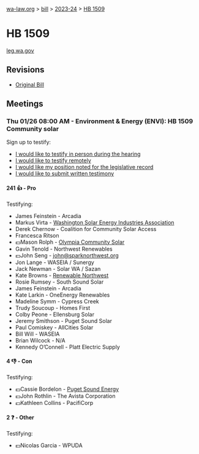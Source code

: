 [wa-law.org](/) > [bill](/bill/) > [2023-24](/bill/2023-24/) > [HB 1509](/bill/2023-24/hb/1509/)

# HB 1509
[leg.wa.gov](https://app.leg.wa.gov/billsummary?BillNumber=1509&Year=2023&Initiative=false)

## Revisions
* [Original Bill](1/)

## Meetings
### Thu 01/26 08:00 AM - Environment & Energy (ENVI): HB 1509 Community solar
Sign up to testify:
* [I would like to testify in person during the hearing](https://app.leg.wa.gov/csi/Testifier/Add?chamber=House&mId=30481&aId=149944&caId=20741&tId=1)
* [I would like to testify remotely](https://app.leg.wa.gov/csi/Testifier/Add?chamber=House&mId=30481&aId=149944&caId=20741&tId=2)
* [I would like my position noted for the legislative record](https://app.leg.wa.gov/csi/Testifier/Add?chamber=House&mId=30481&aId=149944&caId=20741&tId=3)
* [I would like to submit written testimony](https://app.leg.wa.gov/csi/Testifier/Add?chamber=House&mId=30481&aId=149944&caId=20741&tId=4)

#### 241 👍 - Pro
Testifying:
* James Feinstein - Arcadia
* Markus Virta - [Washington Solar Energy Industries Association](/org/washington_solar_energy_industries_association/)
* Derek Chernow - Coalition for Community Solar Access
* Francesca Ritson
* 💵Mason Rolph - [Olympia Community Solar](/org/olympia_community_solar/)
* Gavin Tenold - Northwest Renewables
* 💵John Seng - john@sparknorthwest.org
* Jon Lange - WASEIA / Sunergy
* Jack Newman - Solar WA / Sazan
* Kate Browns - [Renewable Northwest](/org/renewable_northwest/)
* Rosie Rumsey - South Sound Solar
* James Feinstein - Arcadia
* Kate Larkin - OneEnergy Renewables
* Madeline Symm - Cypress Creek
* Trudy Soucoup - Homes First
* Colby Peone - Ellensburg Solar
* Jeremy Smithson - Puget Sound Solar
* Paul Comiskey - AllCities Solar
* Bill Will - WASEIA
* Brian Wilcock - N/A
* Kennedy O’Connell - Platt Electric Supply

#### 4 👎 - Con
Testifying:
* 💵Cassie Bordelon - [Puget Sound Energy](/org/puget_sound_energy_inc/)
* 💵John Rothlin - The Avista Corporation
* 💵Kathleen Collins - PacifiCorp

#### 2 ❓ - Other
Testifying:
* 💵Nicolas Garcia - WPUDA
